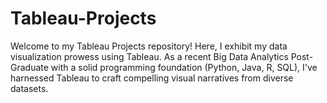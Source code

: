 # Tableau-Projects
Welcome to my Tableau Projects repository! Here, I exhibit my data visualization prowess using Tableau. As a recent Big Data Analytics Post-Graduate with a solid programming foundation (Python, Java, R, SQL), I've harnessed Tableau to craft compelling visual narratives from diverse datasets.
